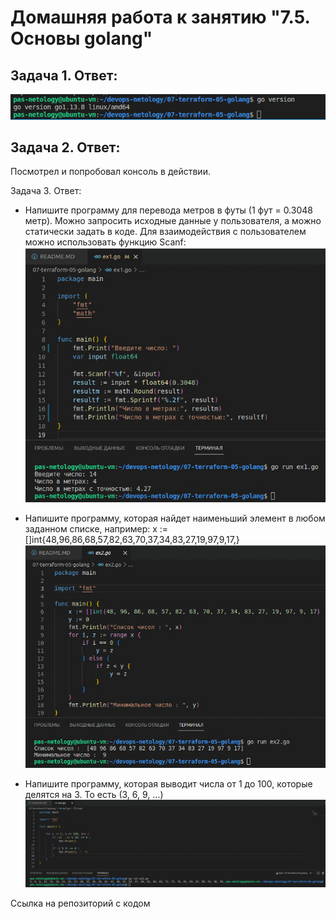 Домашняя работа к занятию "7.5. Основы golang"
==
Задача 1. Ответ:
-
![alt text](pictures/go-version.PNG "Go version")

Задача 2. Ответ:
-
Посмотрел и попробовал консоль в действии.

Задача 3. Ответ:
- Напишите программу для перевода метров в футы (1 фут = 0.3048 метр). Можно запросить исходные данные у пользователя, а можно статически задать в коде. Для взаимодействия с пользователем можно использовать функцию Scanf:
![alt text](pictures/ex-3-1.PNG "Exersise 1")

- Напишите программу, которая найдет наименьший элемент в любом заданном списке, например:
x := []int{48,96,86,68,57,82,63,70,37,34,83,27,19,97,9,17,}
![alt text](pictures/ex-3-2.PNG "Exersise 2")

- Напишите программу, которая выводит числа от 1 до 100, которые делятся на 3. То есть (3, 6, 9, …)
![alt text](pictures/ex-3-3.PNG "Exersise 3")

Ссылка на репозиторий с кодом